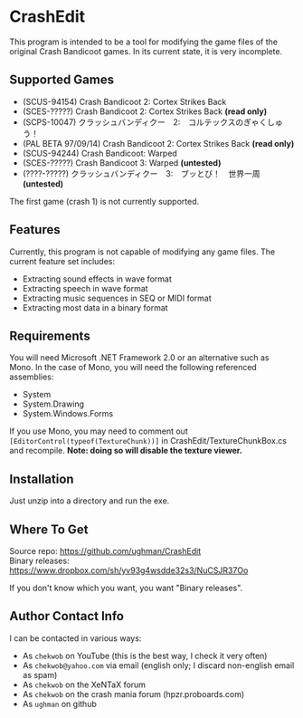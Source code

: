# CrashEdit #
This program is intended to be a tool for modifying the game files of the original Crash Bandicoot games. In its current state, it is very incomplete.

## Supported Games ##
* (SCUS-94154) Crash Bandicoot 2: Cortex Strikes Back
* (SCES-?????) Crash Bandicoot 2: Cortex Strikes Back __(read only)__
* (SCPS-10047) クラッシュバンディクー　2:　コルテックスのぎゃくしゅう！
* (PAL BETA 97/09/14) Crash Bandicoot 2: Cortex Strikes Back __(read only)__
* (SCUS-94244) Crash Bandicoot: Warped
* (SCES-?????) Crash Bandicoot 3: Warped __(untested)__
* (????-?????) クラッシュバンディクー　3:　ブッとび！　世界一周 __(untested)__

The first game (crash 1) is not currently supported.

## Features ##
Currently, this program is not capable of modifying any game files. The current feature set includes:

* Extracting sound effects in wave format
* Extracting speech in wave format
* Extracting music sequences in SEQ or MIDI format
* Extracting most data in a binary format

## Requirements ##
You will need Microsoft .NET Framework 2.0 or an alternative such as Mono. In the case of Mono, you will need the following referenced assemblies:

* System
* System.Drawing
* System.Windows.Forms

If you use Mono, you may need to comment out `[EditorControl(typeof(TextureChunk))]` in CrashEdit/TextureChunkBox.cs and recompile. __Note: doing so will disable the texture viewer.__

## Installation ##
Just unzip into a directory and run the exe.

## Where To Get ##
Source repo: https://github.com/ughman/CrashEdit  
Binary releases: https://www.dropbox.com/sh/yv93g4wsdde32s3/NuCSJR37Oo

If you don't know which you want, you want "Binary releases".

## Author Contact Info ##
I can be contacted in various ways:

* As `chekwob` on YouTube (this is the best way, I check it very often)
* As `chekwob@yahoo.com` via email (english only; I discard non-english email as spam)
* As `chekwob` on the XeNTaX forum
* As `chekwob` on the crash mania forum (hpzr.proboards.com)
* As `ughman` on github

